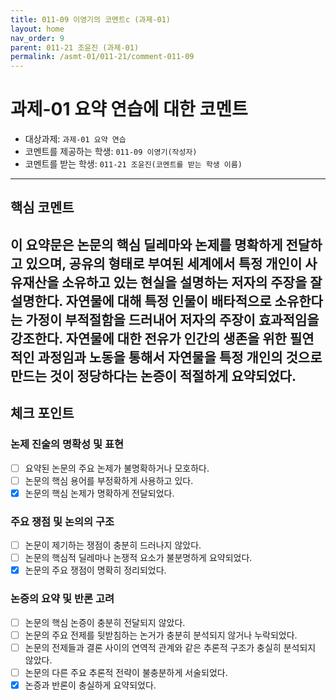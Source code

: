 ```yaml
---
title: 011-09 이영기의 코멘트c (과제-01) 
layout: home
nav_order: 9
parent: 011-21 조윤진 (과제-01)
permalink: /asmt-01/011-21/comment-011-09
---
```


# 과제-01 요약 연습에 대한 코멘트

- 대상과제: `과제-01 요약 연습`
- 코멘트를 제공하는 학생: `011-09 이영기(작성자)` 
- 코멘트를 받는 학생: `011-21 조윤진(코멘트를 받는 학생 이름)` 

---

## 핵심 코멘트

이 요약문은 논문의 핵심 딜레마와 논제를 명확하게 전달하고 있으며, 공유의 형태로 부여된 세계에서 특정 개인이 사유재산을 소유하고 있는 현실을 설명하는 저자의 주장을 잘 설명한다. 자연물에 대해 특정 인물이 배타적으로 소유한다는 가정이 부적절함을 드러내어 저자의 주장이 효과적임을 강조한다. 자연물에 대한 전유가 인간의 생존을 위한 필연적인 과정임과 노동을 통해서 자연물을 특정 개인의 것으로 만드는 것이 정당하다는 논증이 적절하게 요약되었다.
---

## 체크 포인트

### 논제 진술의 명확성 및 표현  
- [ ] 요약된 논문의 주요 논제가 불명확하거나 모호하다.  
- [ ] 논문의 핵심 용어를 부정확하게 사용하고 있다.  
- [x] 논문의 핵심 논제가 명확하게 전달되었다.  

### 주요 쟁점 및 논의의 구조  
- [ ] 논문이 제기하는 쟁점이 충분히 드러나지 않았다.  
- [ ] 논문의 핵심적 딜레마나 논쟁적 요소가 불분명하게 요약되었다.  
- [x] 논문의 주요 쟁점이 명확히 정리되었다.  

### 논증의 요약 및 반론 고려  
- [ ] 논문의 핵심 논증이 충분히 전달되지 않았다.  
- [ ] 논문의 주요 전제를 뒷받침하는 논거가 충분히 분석되지 않거나 누락되었다.  
- [ ] 논문의 전제들과 결론 사이의 연역적 관계와 같은 추론적 구조가 충실히 분석되지 않았다.  
- [ ] 논문의 다른 주요 추론적 전략이 불충분하게 서술되었다.
- [x] 논증과 반론이 충실하게 요약되었다. 